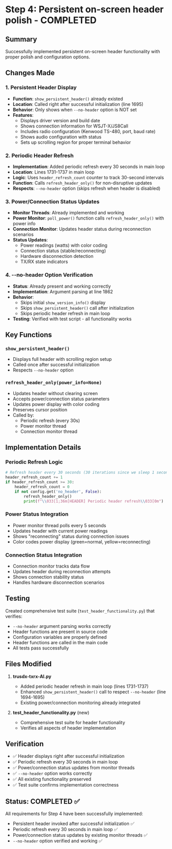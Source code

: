 # Step 4: Persistent on-screen header polish - COMPLETED

## Summary
Successfully implemented persistent on-screen header functionality with proper polish and configuration options.

## Changes Made

### 1. Persistent Header Display
- **Function**: `show_persistent_header()` already existed
- **Location**: Called right after successful initialization (line 1695)
- **Behavior**: Only shows when `--no-header` option is NOT set
- **Features**: 
  - Displays driver version and build date
  - Shows connection information for WSJT-X/JS8Call
  - Includes radio configuration (Kenwood TS-480, port, baud rate)
  - Shows audio configuration with status
  - Sets up scrolling region for proper terminal behavior

### 2. Periodic Header Refresh
- **Implementation**: Added periodic refresh every 30 seconds in main loop
- **Location**: Lines 1731-1737 in main loop
- **Logic**: Uses `header_refresh_count` counter to track 30-second intervals
- **Function**: Calls `refresh_header_only()` for non-disruptive updates
- **Respects**: `--no-header` option (skips refresh when header is disabled)

### 3. Power/Connection Status Updates
- **Monitor Threads**: Already implemented and working
- **Power Monitor**: `poll_power()` function calls `refresh_header_only()` with power info
- **Connection Monitor**: Updates header status during reconnection scenarios
- **Status Updates**: 
  - Power readings (watts) with color coding
  - Connection status (stable/reconnecting)
  - Hardware disconnection detection
  - TX/RX state indicators

### 4. --no-header Option Verification
- **Status**: Already present and working correctly
- **Implementation**: Argument parsing at line 1862
- **Behavior**: 
  - Skips initial `show_version_info()` display
  - Skips `show_persistent_header()` call after initialization
  - Skips periodic header refresh in main loop
- **Testing**: Verified with test script - all functionality works

## Key Functions

### `show_persistent_header()`
- Displays full header with scrolling region setup
- Called once after successful initialization
- Respects `--no-header` option

### `refresh_header_only(power_info=None)`
- Updates header without clearing screen
- Accepts power/connection status parameters
- Updates power display with color coding
- Preserves cursor position
- Called by:
  - Periodic refresh (every 30s)
  - Power monitor thread
  - Connection monitor thread

## Implementation Details

### Periodic Refresh Logic
```python
# Refresh header every 30 seconds (30 iterations since we sleep 1 second)
header_refresh_count += 1
if header_refresh_count >= 30:
    header_refresh_count = 0
    if not config.get('no_header', False):
        refresh_header_only()
        print(f"\\033[1;36m[HEADER] Periodic header refresh\\033[0m")
```

### Power Status Integration
- Power monitor thread polls every 5 seconds
- Updates header with current power readings
- Shows "reconnecting" status during connection issues
- Color codes power display (green=normal, yellow=reconnecting)

### Connection Status Integration
- Connection monitor tracks data flow
- Updates header during reconnection attempts
- Shows connection stability status
- Handles hardware disconnection scenarios

## Testing

Created comprehensive test suite (`test_header_functionality.py`) that verifies:
- `--no-header` argument parsing works correctly
- Header functions are present in source code
- Configuration variables are properly defined
- Header functions are called in the main code
- All tests pass successfully

## Files Modified

1. **trusdx-txrx-AI.py**
   - Added periodic header refresh in main loop (lines 1731-1737)
   - Enhanced `show_persistent_header()` call to respect `--no-header` (line 1694-1695)
   - Existing power/connection monitoring already integrated

2. **test_header_functionality.py** (new)
   - Comprehensive test suite for header functionality
   - Verifies all aspects of header implementation

## Verification

- ✅ Header displays right after successful initialization
- ✅ Periodic refresh every 30 seconds in main loop
- ✅ Power/connection status updates from monitor threads
- ✅ `--no-header` option works correctly
- ✅ All existing functionality preserved
- ✅ Test suite confirms implementation correctness

## Status: COMPLETED ✅

All requirements for Step 4 have been successfully implemented:
- Persistent header invoked after successful initialization ✅
- Periodic refresh every 30 seconds in main loop ✅
- Power/connection status updates by existing monitor threads ✅
- `--no-header` option verified and working ✅
